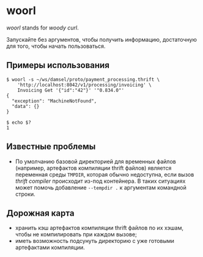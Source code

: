 # woorl

_woorl_ stands for _woody curl_.

Запускайте без аргументов, чтобы получить информацию, достаточную для того, чтобы начать пользоваться.

## Примеры использования

```
$ woorl -s ~/ws/damsel/proto/payment_processing.thrift \
    'http://localhost:8042/v1/processing/invoicing' \
    Invoicing Get '{"id":"42"}' '"0.834.0"'
{
  "exception": "MachineNotFound",
  "data": {}
}

$ echo $?
1
```

## Известные проблемы

* По умолчанию базовой директорией для временных файлов (например, артефактов компиляции thrift файлов) является переменная среды `TMPDIR`, которая обычно недоступна, если вызов _thrift compiler_ происходит из-под контейнера. В таких ситуациях может помочь добавление `--tempdir .` к аргументам командной строки.

## Дорожная карта

* хранить кэш артефактов компиляции thrift файлов по их хэшам, чтобы не компилировать при каждом вызове;
* иметь возможность подсунуть директорию с уже готовыми артефактами компиляции.
